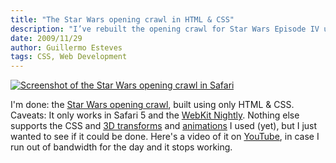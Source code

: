```yaml
---
title: "The Star Wars opening crawl in HTML & CSS"
description: "I’ve rebuilt the opening crawl for Star Wars Episode IV using only HTML and CSS."
date: 2009/11/29
author: Guillermo Esteves
tags: CSS, Web Development
---
```


[![Screenshot of the Star Wars opening crawl in Safari](blog/2009-11-29-the-star-wars-opening-crawl-in-html-and-css/star-wars.png)][sw]

I'm done: the [Star Wars opening crawl][sw], built using only HTML & CSS. Caveats: It only works in Safari 5 and the [WebKit Nightly][webkit]. Nothing else supports the CSS and [3D transforms][3d] and [animations][anim] I used (yet), but I just wanted to see if it could be done. Here's a video of it on [YouTube][youtube], in case I run out of bandwidth for the day and it stops working.

[sw]: https://codepen.io/gesteves/full/YBPpwG
[webkit]: http://nightly.webkit.org/
[3d]: http://webkit.org/blog/386/3d-transforms/
[anim]: http://webkit.org/blog/324/css-animation-2/
[youtube]: http://www.youtube.com/watch?v=wTbioEQ_FcE 
